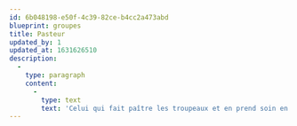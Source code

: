 ```yaml
---
id: 6b048198-e50f-4c39-82ce-b4cc2a473abd
blueprint: groupes
title: Pasteur
updated_by: 1
updated_at: 1631626510
description:
  -
    type: paragraph
    content:
      -
        type: text
        text: 'Celui qui fait paître les troupeaux et en prend soin en d''autres termes c''est un berger'
---
```

